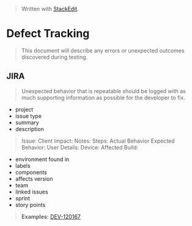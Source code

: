 
> Written with [StackEdit](https://stackedit.io/).
# Defect Tracking
> This document will describe any errors or unexpected outcomes discovered during testing. 
## JIRA
> Unexpected behavior that is repeatable should be logged with as much supporting information as possible for the developer to fix.
- project
- issue type
- summary
- description
>
>Issue:
Client Impact:
Notes:
Steps:
Actual Behavior
Expected Behavior:
User Details:
Device:
Affected Build:
- environment found in
- labels
- components
- affects version
- team
- linked issues
- sprint
- story points
> **Examples:**
> [DEV-120167](https://github.com/chaswiso/portfolio/blob/main/images/SSRS%20_%20Audit%20Report%20-%20User%20Audit%20-%20History%20_%20Convert%20Dynamic%20Parameter%20to%20Static%20for%20Performance.pdf)
<!--stackedit_data:
eyJoaXN0b3J5IjpbLTE1MzAzNzUxOTAsMTE5MzQxMDQ5LDE0Mj
g1NDE0MzIsNzMwOTk4MTE2XX0=
-->